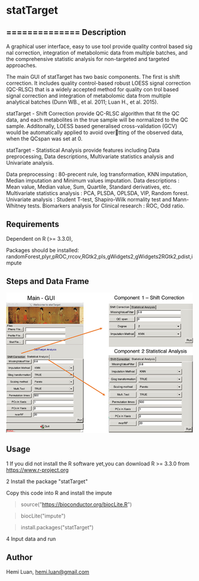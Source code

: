 # statTarget
==============
Description
-----------------
A graphical user interface, easy to use tool provide quality control based sig nal correction, integration of metabolomic data from multiple batches, and the comprehensive statistic analysis for non-targeted and targeted approaches.

The main GUI of statTarget has two basic components. The first is shift correction. It includes quality control-based robust LOESS signal correction (QC-RLSC) that is a widely accepted method for quality con trol based signal correction and integration of metabolomic data from multiple analytical batches (Dunn WB., et al. 2011; Luan H., et al. 2015).

statTarget - Shift Correction provide QC-RLSC algorithm that fit the QC data, and each metabolites in the true sample will be normalized to the QC sample. Additonally, LOESS based generalised cross-validation (GCV) would be automatically applied to avoid overtting of the observed data, when the QCspan was set at 0.

statTarget - Statistical Analysis provide features including Data preprocessing, Data descriptions, Multivariate statistics analysis and Univariate analysis.

Data preprocessing : 80-precent rule, log transformation, KNN imputation, Median imputation and Minimum values imputation.
Data descriptions : Mean value, Median value, Sum, Quartile, Standard derivatives, etc.
Multivariate statistics analysis : PCA, PLSDA, OPLSDA, VIP, Random forest.
Univariate analysis : Student T-test, Shapiro-Wilk normality test and Mann-Whitney tests.
Biomarkers analysis for Clinical research : ROC, Odd ratio.


Requirements
-----------------

Dependent on R (>= 3.3.0), 

Packages should be installed:
randomForest,plyr,pROC,rrcov,RGtk2,pls,gWidgets2,gWidgets2RGtk2,pdist,impute

Steps and Data Frame
-----------------
![github](https://github.com/13479776/Picture/blob/master/main_gui8.jpg "13479776")


Usage
-----------------

1 If you did not install the R software yet,you can download R >= 3.3.0  from https://www.r-project.org

2 Install the package "statTarget"
  
  Copy this code into R and install the impute
  
  > source("https://bioconductor.org/biocLite.R")
  
  > biocLite("impute")

  > install.packages("statTarget")

4 Input data and run

Author
-----------------

Hemi Luan, hemi.luan@gmail.com
